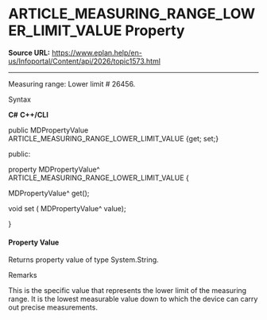 # ARTICLE_MEASURING_RANGE_LOWER_LIMIT_VALUE Property

**Source URL:** https://www.eplan.help/en-us/Infoportal/Content/api/2026/topic1573.html

---

Measuring range: Lower limit # 26456.

Syntax

**C#**
**C++/CLI**


public MDPropertyValue ARTICLE_MEASURING_RANGE_LOWER_LIMIT_VALUE {get; set;}

public:

property MDPropertyValue^ ARTICLE_MEASURING_RANGE_LOWER_LIMIT_VALUE {

   MDPropertyValue^ get();

   void set (    MDPropertyValue^ value);

}


#### Property Value

Returns property value of type System.String.

Remarks

This is the specific value that represents the lower limit of the measuring range. It is the lowest measurable value down to which the device can carry out precise measurements.
